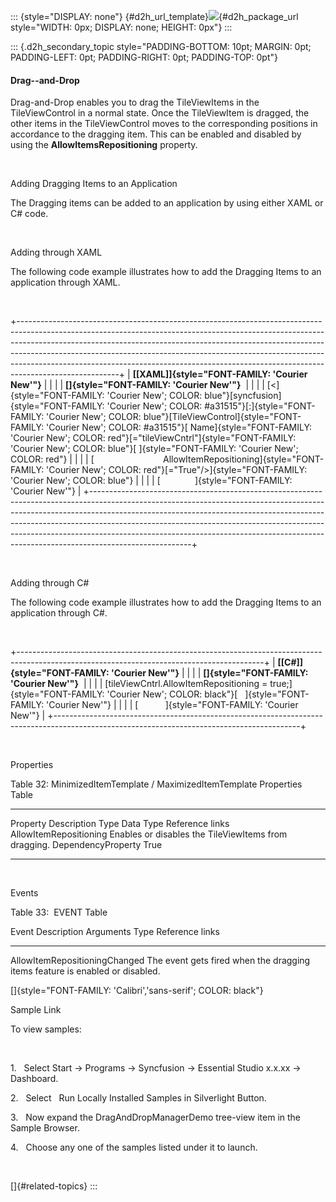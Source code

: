 ::: {style="DISPLAY: none"}
[](ms-xhelp:///?Id=d2h_url_template){#d2h_url_template}![](!package_url!){#d2h_package_url style="WIDTH: 0px; DISPLAY: none; HEIGHT: 0px"}
:::

::: {.d2h_secondary_topic style="PADDING-BOTTOM: 10pt; MARGIN: 0pt; PADDING-LEFT: 0pt; PADDING-RIGHT: 0pt; PADDING-TOP: 0pt"}
#### Drag--and-Drop

Drag-and-Drop enables you to drag the TileViewItems in the TileViewControl in a normal state. Once the TileViewItem is dragged, the other items in the TileViewControl moves to the corresponding positions in accordance to the dragging item. This can be enabled and disabled by using the **AllowItemsRepositioning** property.

 

Adding Dragging Items to an Application

The Dragging items can be added to an application by using either XAML or C# code.

 

Adding through XAML

The following code example illustrates how to add the Dragging Items to an application through XAML.

 

+-------------------------------------------------------------------------------------------------------------------------------------------------------------------------------------------------------------------------------------------------------------------------------------------------------------------------------------------------------------------------------------------------------------------------------+
| **[\[XAML\]]{style="FONT-FAMILY: 'Courier New'"}**                                                                                                                                                                                                                                                                                                                                                                            |
|                                                                                                                                                                                                                                                                                                                                                                                                                               |
| **[]{style="FONT-FAMILY: 'Courier New'"}**                                                                                                                                                                                                                                                                                                                                                                                    |
|                                                                                                                                                                                                                                                                                                                                                                                                                               |
| [\<]{style="FONT-FAMILY: 'Courier New'; COLOR: blue"}[syncfusion]{style="FONT-FAMILY: 'Courier New'; COLOR: #a31515"}[:]{style="FONT-FAMILY: 'Courier New'; COLOR: blue"}[TileViewControl]{style="FONT-FAMILY: 'Courier New'; COLOR: #a31515"}[ Name]{style="FONT-FAMILY: 'Courier New'; COLOR: red"}[=\"tileViewCntrl\"]{style="FONT-FAMILY: 'Courier New'; COLOR: blue"}[ ]{style="FONT-FAMILY: 'Courier New'; COLOR: red"} |
|                                                                                                                                                                                                                                                                                                                                                                                                                               |
| [                            AllowItemRepositioning]{style="FONT-FAMILY: 'Courier New'; COLOR: red"}[=\"True\"/\>]{style="FONT-FAMILY: 'Courier New'; COLOR: blue"}                                                                                                                                                                                                                                                           |
|                                                                                                                                                                                                                                                                                                                                                                                                                               |
| [              ]{style="FONT-FAMILY: 'Courier New'"}                                                                                                                                                                                                                                                                                                                                                                          |
+-------------------------------------------------------------------------------------------------------------------------------------------------------------------------------------------------------------------------------------------------------------------------------------------------------------------------------------------------------------------------------------------------------------------------------+

 

Adding through C#

The following code example illustrates how to add the Dragging Items to an application through C#.

 

+-------------------------------------------------------------------------------------------------------------------------------------------+
| **[\[C#\]]{style="FONT-FAMILY: 'Courier New'"}**                                                                                          |
|                                                                                                                                           |
| **[]{style="FONT-FAMILY: 'Courier New'"}**                                                                                                |
|                                                                                                                                           |
| [tileViewCntrl.AllowItemRepositioning = true;]{style="FONT-FAMILY: 'Courier New'; COLOR: black"}[   ]{style="FONT-FAMILY: 'Courier New'"} |
|                                                                                                                                           |
| [           ]{style="FONT-FAMILY: 'Courier New'"}                                                                                         |
+-------------------------------------------------------------------------------------------------------------------------------------------+

 

Properties

Table 32: MinimizedItemTemplate / MaximizedItemTemplate Properties Table

  ------------------------ ------------------------------------------------------ -------------------- ----------- -----------------
  Property                 Description                                            Type                 Data Type   Reference links
  AllowItemRepositioning   Enables or disables the TileViewItems from dragging.   DependencyProperty   True        
  ------------------------ ------------------------------------------------------ -------------------- ----------- -----------------

 

Events

Table 33:  EVENT Table

  Event                           Description                                                                    Arguments   Type   Reference links
  ------------------------------- ------------------------------------------------------------------------------ ----------- ------ -----------------
  AllowItemRepositioningChanged   The event gets fired when the dragging items feature is enabled or disabled.                      

[]{style="FONT-FAMILY: 'Calibri','sans-serif'; COLOR: black"} 

Sample Link

To view samples:

 

1.   Select Start -\> Programs -\> Syncfusion -\> Essential Studio x.x.xx -\> Dashboard.

2.   Select   Run Locally Installed Samples in Silverlight Button.

3.   Now expand the DragAndDropManagerDemo tree-view item in the Sample Browser.

4.   Choose any one of the samples listed under it to launch.

 

[]{#related-topics}
:::
